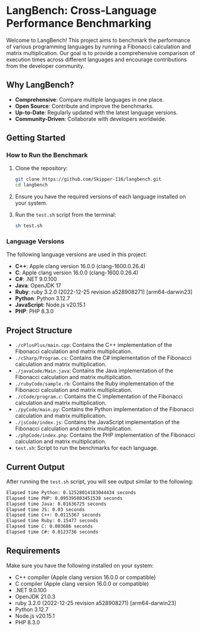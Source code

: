 # LangBench: Cross-Language Performance Benchmarking

Welcome to LangBench! This project aims to benchmark the performance of various programming languages by running a Fibonacci calculation and matrix multiplication. Our goal is to provide a comprehensive comparison of execution times across different languages and encourage contributions from the developer community.

## Why LangBench?

- **Comprehensive**: Compare multiple languages in one place.
- **Open Source**: Contribute and improve the benchmarks.
- **Up-to-Date**: Regularly updated with the latest language versions.
- **Community-Driven**: Collaborate with developers worldwide.

## Getting Started

### How to Run the Benchmark

1. Clone the repository:
    ```sh
    git clone https://github.com/Skipper-116/langbench.git
    cd langbench
    ```

2. Ensure you have the required versions of each language installed on your system.

3. Run the `test.sh` script from the terminal:
    ```sh
    sh test.sh
    ```

### Language Versions

The following language versions are used in this project:

- **C++**: Apple clang version 16.0.0 (clang-1600.0.26.4)
- **C**: Apple clang version 16.0.0 (clang-1600.0.26.4)
- **C#**: .NET 9.0.100
- **Java**: OpenJDK 17
- **Ruby**: ruby 3.2.0 (2022-12-25 revision a528908271) [arm64-darwin23]
- **Python**: Python 3.12.7
- **JavaScript**: Node.js v20.15.1
- **PHP**: PHP 8.3.0

## Project Structure

- `./cPlusPlus/main.cpp`: Contains the C++ implementation of the Fibonacci calculation and matrix multiplication.
- `./cSharp/Program.cs`: Contains the C# implementation of the Fibonacci calculation and matrix multiplication.
- `./javaCode/Main.java`: Contains the Java implementation of the Fibonacci calculation and matrix multiplication.
- `./rubyCode/sample.rb`: Contains the Ruby implementation of the Fibonacci calculation and matrix multiplication.
- `./cCode/program.c`: Contains the C implementation of the Fibonacci calculation and matrix multiplication.
- `./pyCode/main.py`: Contains the Python implementation of the Fibonacci calculation and matrix multiplication.
- `./jsCode/index.js`: Contains the JavaScript implementation of the Fibonacci calculation and matrix multiplication.
- `./phpCode/index.php`: Contains the PHP implementation of the Fibonacci calculation and matrix multiplication.
- `test.sh`: Script to run the benchmarks for each language.

## Current Output

After running the `test.sh` script, you will see output similar to the following:

```sh
Elapsed time Python: 0.12528014183044434 seconds
Elapsed time PHP: 0.095395803451538 seconds
Elapsed time Java: 0.01636725 seconds
Elapsed time JS: 0.03 seconds
Elapsed time C++: 0.0115367 seconds
Elapsed time Ruby: 0.15477 seconds
Elapsed time C: 0.003686 seconds
Elapsed time C#: 0.0123736 seconds
```

## Requirements
Make sure you have the following installed on your system:

* C++ compiler (Apple clang version 16.0.0 or compatible)
* C compiler (Apple clang version 16.0.0 or compatible)
* .NET 9.0.100
* OpenJDK 21.0.3
* ruby 3.2.0 (2022-12-25 revision a528908271) [arm64-darwin23]
* Python 3.12.7
* Node.js v20.15.1
* PHP 8.3.0